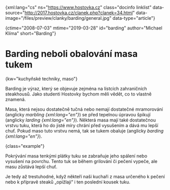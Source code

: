 
{xml:lang="cs" ns="https://www.hostovka.cz" class="docinfo linklist" data-source="http://2017.hostovka.cz/clanek.php?clanek=34.html" data-image="/files/preview/clanky/barding/general.jpg" data-type="article"}

{ctime="2008-07-03" mtime="2019-03-28" id="barding" author="Michael Klíma" short="Barding"}

# Barding neboli obalování masa tukem

{kw="kuchyňské techniky, maso"}

Barding je výraz, který se objevuje zejména na lístcích zahraničních steakhousů. Jako studenti Hostovky bychom měli vědět, co to vlastně znamená.

Masa, která nejsou dostatečně tučná nebo nemají dostatečné mramorování (anglicky _marbling {xml:lang="en"}_) se před tepelnou úpravou špikují (anglicky _larding {xml:lang="en"}_). Některá masa mají také dostatečnou vrstvu tuku, která ho do jisté míry chrání před vysušením a dává mu lepší chuť. Pokud maso tuto vrstvu nemá, tak se tukem obaluje (anglicky _barding {xml:lang="en"}_).

{class="example"}

Pokrývání masa tenkými plátky tuku se zabraňuje jeho spálení nebo vysušení na povrchu. Tento tuk se během grilování či pečení vypeče, ale masu zůstává lepší chuť.

Je tedy až trestuhodné, když někteří naši kuchaři z masa určeného k pečení nebo k přípravě steaků „opižlají“ i ten poslední kousek tuku.

